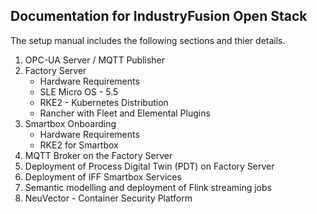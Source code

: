 ## Documentation for IndustryFusion Open Stack

The setup manual includes the following sections and thier details.

1. OPC-UA Server / MQTT Publisher
2. Factory Server
   * Hardware Requirements
   * SLE Micro OS - 5.5
   * RKE2 - Kubernetes Distribution
   * Rancher with Fleet and Elemental Plugins
4. Smartbox Onboarding
   * Hardware Requirements
   * RKE2 for Smartbox
6. MQTT Broker on the Factory Server
7. Deployment of Process Digital Twin (PDT) on Factory Server
8. Deployment of IFF Smartbox Services
9. Semantic modelling and deployment of Flink streaming jobs
10. NeuVector - Container Security Platform